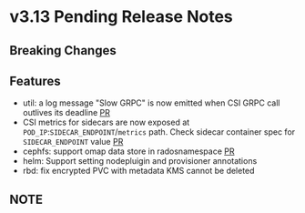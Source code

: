 # v3.13 Pending Release Notes

## Breaking Changes

## Features

- util: a log message "Slow GRPC" is now emitted when
  CSI GRPC call outlives its deadline [PR](https://github.com/ceph/ceph-csi/pull/4847)
- CSI metrics for sidecars are now exposed at `POD_IP`:`SIDECAR_ENDPOINT`/`metrics`
  path. Check sidecar container spec for `SIDECAR_ENDPOINT`
  value [PR](https://github.com/ceph/ceph-csi/pull/4887)
- cephfs: support omap data store in radosnamespace [PR](https://github.com/ceph/ceph-csi/pull/4661)
- helm: Support setting nodepluigin and provisioner annotations
- rbd: fix encrypted PVC with metadata KMS cannot be deleted

## NOTE
